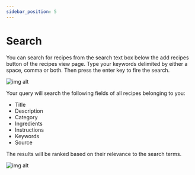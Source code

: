 ```yaml
---
sidebar_position: 5
---
```


# Search

You can search for recipes from the search text box below the add recipes button of the recipes view page.
Type your keywords delimited by either a space, comma or both. Then press the enter key to fire the search.

![img alt](/img/features/recipes-search-view.png)

Your query will search the following fields of all recipes belonging to you:
- Title
- Description
- Category
- Ingredients
- Instructions
- Keywords
- Source

The results will be ranked based on their relevance to the search terms.

![img alt](/img/features/recipes-search-query.png)
